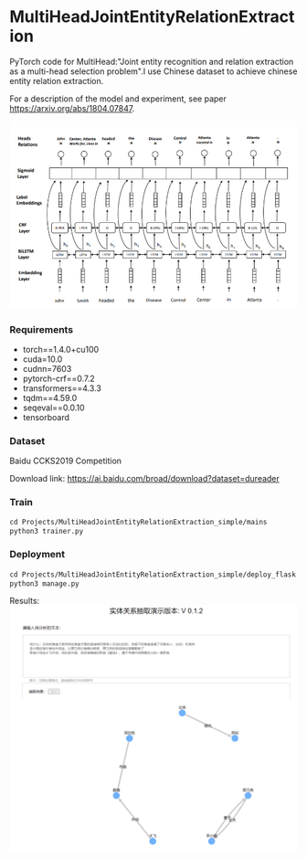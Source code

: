 # MultiHeadJointEntityRelationExtraction

PyTorch code for MultiHead:"Joint entity recognition and relation extraction as a multi-head selection problem".I use Chinese dataset to achieve chinese entity relation extraction.

For a description of the model and experiment, see paper https://arxiv.org/abs/1804.07847.

![image](./doc/img/model.png)


### Requirements

- torch==1.4.0+cu100
- cuda=10.0
- cudnn=7603
- pytorch-crf==0.7.2
- transformers==4.3.3
- tqdm==4.59.0
- seqeval==0.0.10
- tensorboard

### Dataset

Baidu CCKS2019 Competition

Download link: https://ai.baidu.com/broad/download?dataset=dureader

### Train

```
cd Projects/MultiHeadJointEntityRelationExtraction_simple/mains
python3 trainer.py
```

### Deployment

```
cd Projects/MultiHeadJointEntityRelationExtraction_simple/deploy_flask
python3 manage.py
```

Results:
![image](./doc/img/deploy.png)